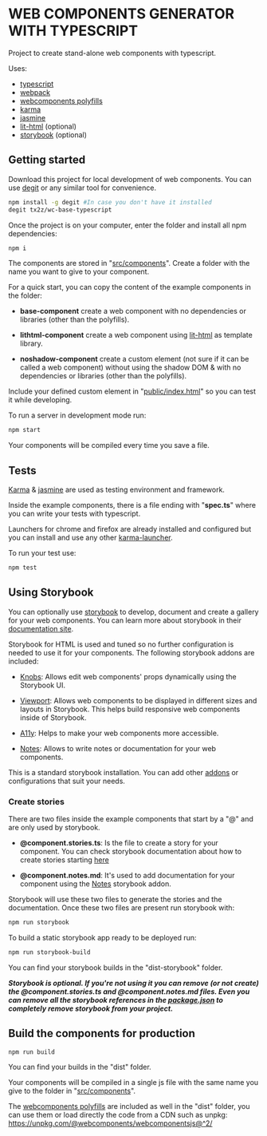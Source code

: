 # WEB COMPONENTS GENERATOR WITH TYPESCRIPT

Project to create stand-alone web components with typescript.

Uses:

* [typescript](https://www.typescriptlang.org/)
* [webpack](https://webpack.js.org/)
* [webcomponents polyfills](https://github.com/webcomponents/polyfills)
* [karma](https://karma-runner.github.io/)
* [jasmine](https://jasmine.github.io/)
* [lit-html](https://lit-html.polymer-project.org/) (optional)
* [storybook](https://storybook.js.org/) (optional)

## Getting started

Download this project for local development of web components. You can use [degit](https://github.com/Rich-Harris/degit/) or any similar tool for convenience.

``` bash
npm install -g degit #In case you don't have it installed
degit tx2z/wc-base-typescript
```

Once the project is on your computer, enter the folder and install all npm dependencies:

``` bash
npm i
```

The components are stored in "[src/components](src/components)". Create a folder with the name you want to give to your component.

For a quick start, you can copy the content of the example components in the folder:

* **base-component** create a web component with no dependencies or libraries (other than the polyfills).

* **lithtml-component** create a web component using [lit-html](https://lit-html.polymer-project.org/) as template library.

* **noshadow-component** create a custom element (not sure if it can be called a web component) without using the shadow DOM & with no dependencies or libraries (other than the polyfills).

Include your defined custom element in "[public/index.html](public/index.html)" so you can test it while developing.

To run a server in development mode run:

``` bash
npm start
```

Your components will be compiled every time you save a file.

## Tests

[Karma](https://karma-runner.github.io/) & [jasmine](https://jasmine.github.io/) are used as testing environment and framework.

Inside the example components, there is a file ending with "**spec.ts**" where you can write your tests with typescript.

Launchers for chrome and firefox are already installed and configured but you can install and use any other [karma-launcher](https://www.npmjs.com/search?q=keywords:karma-launcher).

To run your test use:

``` bash
npm test
```

## Using Storybook

You can optionally use [storybook](https://storybook.js.org/) to develop, document and create a gallery for your web components. You can learn more about storybook in their [documentation site](https://storybook.js.org/docs/basics/introduction/).

Storybook for HTML is used and tuned so no further configuration is needed to use it for your components. The following storybook addons are included:

* [Knobs](https://github.com/storybookjs/storybook/tree/master/addons/knobs): Allows edit web components' props dynamically using the Storybook UI.

* [Viewport](https://github.com/storybookjs/storybook/tree/master/addons/viewport): Allows web components to be displayed in different sizes and layouts in Storybook. This helps build responsive web components inside of Storybook.

* [A11y](https://github.com/storybookjs/storybook/tree/master/addons/a11y): Helps to make your web components more accessible.

* [Notes](https://github.com/storybookjs/storybook/tree/master/addons/notes): Allows to write notes or documentation for your web components.

This is a standard storybook installation. You can add other [addons](https://github.com/storybookjs/storybook/tree/master/addons/) or configurations that suit your needs.

### Create stories

There are two files inside the example components that start by a "@" and are only used by storybook.

* **@component.stories.ts**: Is the file to create a story for your component. You can check storybook documentation about how to create stories starting [here](https://storybook.js.org/docs/guides/guide-html/#step-4-write-your-stories)

* **@component.notes.md**: It's used to add documentation for your component using the [Notes](https://github.com/storybookjs/storybook/tree/master/addons/notes) storybook addon.

Storybook will use these two files to generate the stories and the documentation. Once these two files are present run storybook with:

``` bash
npm run storybook
```

To build a static storybook app ready to be deployed run:

``` bash
npm run storybook-build
```

You can find your storybook builds in the "dist-storybook" folder.

***Storybook is optional. If you're not using it you can remove (or not create) the @component.stories.ts and @component.notes.md files. Even you can remove all the storybook references in the [package.json](package.json) to completely remove storybook from your project.***

## Build the components for production

``` bash
npm run build
```

You can find your builds in the "dist" folder.

Your components will be compiled in a single js file with the same name you give to the folder in "[src/components](src/components)".

The [webcomponents polyfills](https://github.com/webcomponents/polyfills) are included as well in the "dist" folder, you can use them or load directly the code from a CDN such as unpkg: <https://unpkg.com/@webcomponents/webcomponentsjs@^2/>
